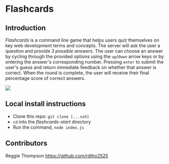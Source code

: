 # Flashcards

## Introduction
_Flashcards_ is a command line game that helps users quiz themselves on key web development terms and concepts.  The server will ask the user a question and provide _3 possible answers_.  The user can choose an answer by cycling through the provided options using the `up`/`down` arrow keys or by entering the answer's corresponding number. Pressing `enter` to submit the user's guess and return immediate feedback on whether that answer is correct.  When the round is complete, the user will receive their final percentage score of correct answers.

![](assets/final_README-360a39a6.gif)

## Local install instructions
+ Clone this repo: `git clone [...ssh]`
+ `cd` into the _flashcards-start_ directory
+ Run the command, `node index.js`

## Contributors
Reggie Thompson https://github.com/rdtho2525
